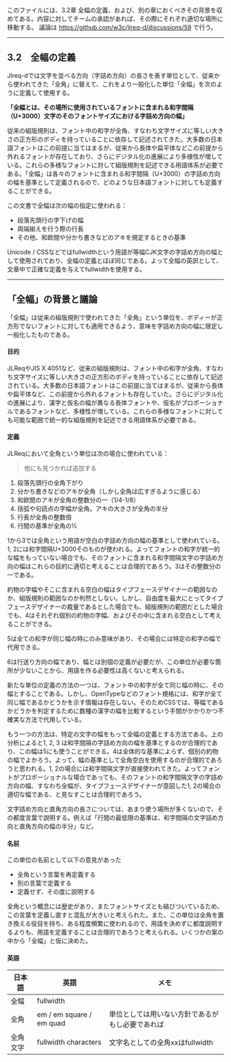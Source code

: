 このファイルには、3.2章 全幅の定義、および、別の章におくべきその背景を収めてある。内容に対してチームの承認があれば、その際にそれぞれ適切な場所に移動する。
議論は https://github.com/w3c/jlreq-d/discussions/59 で行う。

---

## 3.2　全幅の定義
Jlreq-dでは文字を並べる方向（字詰め方向）の長さを表す単位として、従来から使われてきた「全角」に替えて、これをより一般化した単位「全幅」を次のように定義して使用する。

**「全幅とは、その場所に使用されているフォントに含まれる和字間隔（U+3000）文字のそのフォントサイズにおける字詰め方向の幅」**

従来の組版規則は、フォント中の和字が全角、すなわち文字サイズに等しい大きさの正方形のボディを持っていることに依存して記述されてきた。大多数の日本語フォントはこの前提に当てはまるが、従来から長体や扁平体などこの前提から外れるフォントが存在しており、さらにデジタル化の進展により多様性が増している。これらの多様なフォントに対して組版規則を記述できる用語体系が必要である。「全幅」は各々のフォントに含まれる和字間隔（U+3000）の字詰め方向の幅を基準として定義されるので、どのような日本語フォントに対しても定義することができる。

この文書で全幅は次の幅の指定に使われる：
- 段落先頭行の字下げの幅
- 両端揃えを行う際の行長
- その他、和欧間や分かち書きなどのアキを規定するときの基準

Unicode / CSSなどではfullwidthという用語が等幅CJK文字の字詰め方向の幅として使用されており、全幅の定義とほぼ同じである。よって全幅の英訳として、文章中で正確な定義を与えてfullwidthを使用する。

----

## 「全幅」の背景と議論
「全幅」は従来の組版規則で使われてきた「全角」という単位を、ボディーが正方形でないフォントに対しても適用できるよう、意味を字詰め方向の幅に限定し一般化したものである。

#### 目的
JLReqやJIS X 4051など、従来の組版規則は、フォント中の和字が全角、すなわち文字サイズに等しい大きさの正方形のボディを持っていることに依存して記述されている。大多数の日本語フォントはこの前提に当てはまるが、従来から長体や扁平体など、この前提から外れるフォントも存在していた。さらにデジタル化の進展により、漢字と仮名の幅が異なる長体フォントや、仮名がプロポーショナルであるフォントなど、多様性が増している。これらの多様なフォントに対しても可能な範囲で統一的な組版規則を記述できる用語体系が必要である。

#### 定義
JLReqにおいて全角という単位は次の場合に使われている：
> 他にも見つかれば追加する
1. 段落先頭行の全角下がり
2. 分かち書きなどのアキが全角（しかし全角は広すぎるように感じる）
3. 和欧間のアキが全角の整数分の一（1/4-1/8）
4. 括弧や句読点の字幅が全角。アキの大きさが全角の半分
5. 行長が全角の整数倍
6. 行間の基準が全角の½

1から3では全角という用語が空白の字詰め方向の幅の基準として使われている。1, 2には和字間隔U+3000そのものが使われる。よってフォントの和字が統一的な幅をもっていない場合でも、そのフォントに含まれる和字間隔文字の字詰め方向の幅はこれらの目的に適切と考えることは合理的であろう。3はその整数分の一である。

約物の字幅やそこに含まれる空白の幅はタイプフェースデザイナーの範囲なのか、組版規則の範囲なのか判然としない。しかし、自由度を最大にとってタイプフェースデザイナーの裁量であるとした場合でも、組版規則の範囲だとした場合でも、4はそれぞれ個別の約物の字幅、およびその中に含まれる空白として考えることができる。

5は全ての和字が同じ幅の時にのみ意味があり、その場合には特定の和字の幅で代用できる。

6は行送り方向の幅であり、幅とは別個の定義が必要だが、この単位が必要な箇所が少ないことから、用語を作る必要性は高くないと考えられる。

新たな単位の定義の方法の一つは、フォント中の和字が全て同じ幅の時に、その幅とすることである。しかし、OpenTypeなどのフォント規格には、和字が全て同じ幅であるかどうかを示す情報は存在しない。そのためCSSでは、等幅であるかどうかを判定するために数種の漢字の幅を比較するという手間がかかりかつ不確実な方法で代用している。

もう一つの方法は、特定の文字の幅をもって全幅の定義とする方法である。上の分析によると1, 2, 3 は和字間隔の字詰め方向の幅を基準とするのが合理的であり、この幅は5にも使うことができる。4は全体的な基準によらず、個別の約物の幅でよかろう。よって、幅の基準として全角空白を使用するのが合理的であろうと思われる。1, 2の場合には和字間隔文字が直接使われてきた。よってフォントがプロポーショナルな場合であっても、そのフォントの和字間隔文字の字詰め方向の幅、すなわち全幅が、タイプフェースデザイナーが意図した1, 2の場合の適切な幅である、と見なすことは合理的であろう。

文字詰め方向と直角方向の長さについては、あまり使う場所が多くないので、その都度言葉で説明する。例えば「行間の最低限の基準は、和字間隔の文字詰め方向と直角方向の幅の半分」など。

#### 名前
この単位の名前として以下の意見があった
- 全角という言葉を再定義する
- 別の言葉で定義する
- 定義せず、その度に説明する

全角という概念には歴史があり、またフォントサイズとも結びついているため、この言葉を定義し直すと混乱が大きいと考えられた。また、この単位は全角を置き換える役目を持ち、ある程度頻繁に使われるので、用語を決めずに都度説明するよりも、用語を定義することは合理的であろうと考えられる。いくつかの案の中から「全幅」と仮に決めた。

#### 英語
|日本語|英語|メモ|
|---|---|---|
|全幅|fullwidth|
|全角|em / em square / em quad|単位としては用いない方針であるがもし必要であれば|
|全角文字|fullwidth characters|文字名としての全角xxはfullwidth|
